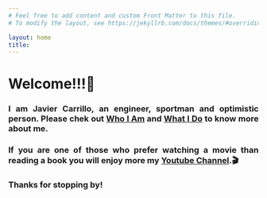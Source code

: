 ```yaml
---
# Feel free to add content and custom Front Matter to this file.
# To modify the layout, see https://jekyllrb.com/docs/themes/#overriding-theme-defaults

layout: home
title: 
---
```

<h1><b>Welcome!!!</b>👋</h1>
<h3 style="text-align: justify">I am Javier Carrillo, an engineer, sportman and optimistic person. Please chek out <a href="/whoIam"><b>Who I Am</b></a> and <a href="/whatIdo"><b>What I Do</b></a> to know more about me.</h3>
<h3 style="text-align: justify">If you are one of those who prefer watching a movie than reading a book you will enjoy more my <a href="https://www.youtube.com/channel/UCYYS01JxUBwsVUYocGZ9lQw/featured?view_as=subscriber"><b>Youtube Channel</b></a>.🎬</h3>
<h3 style="text-align: justify">Thanks for stopping by!</h3>